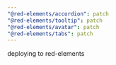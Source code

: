 ```yaml
---
"@red-elements/accordion": patch
"@red-elements/tooltip": patch
"@red-elements/avatar": patch
"@red-elements/tabs": patch
---
```


deploying to red-elements
